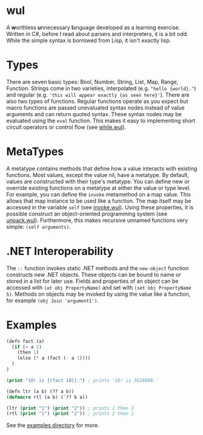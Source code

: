 wul
========
A **w**orthless **u**nnecessary **l**anguage developed as a learning exercise. Written in C#, before I read about parsers and interpreters, it is a bit odd. While the simple syntax is borrowed from Lisp, it isn't exactly lisp.  

Types
======
There are seven basic types: Bool, Number, String, List, Map, Range, Function. Strings come in two varieties, interpolated (e.g. `"hello {world}."`) and regular (e.g. `'this will appear exactly {as seen here}'`). There are also two types of functions. Regular functions operate as you expect but macro functions are passed unevaluated syntax nodes instead of value arguments and can return quoted syntax. These syntax nodes may be evaluated using the `eval` function. This makes it easy to implementing short circuit operators or control flow (see [while.wul](Examples/while.wul)).

MetaTypes
=========
A metatype contains methods that define how a value interacts with existing functions. Most values, except the value nil, have a metatype. By default, values are constructed with their type's metatype. You can define new or override existing functions on a metatype at either the value or type level. For example, you can define the `invoke` metamethod on a map value. This allows that map instance to be used like a function. The map itself may be accessed in the variable `self` (see [invoke.wul](Examples/invoke.wul)). Using these properties, it is possible construct an object-oriented programming system (see [unpack.wul](Examples/unpack.wul)). Furthermore, this makes recursive unnamed functions very simple: `(self arguments)`. 

.NET Interoperability
=====================
The `::` function invokes static .NET methods and the `new-object` function constructs new .NET objects. These objects can be bound to name or stored in a list for later use. Fields and properties of an object can be accessed with `(at obj PropertyName)` and set with `(set obj PropertyName 5)`. Methods on objects may be invoked by using the value like a function, for example `(obj Join 'argument1')`.

Examples
=======
```lisp
(defn fact (a) 
  (if (< a 2) 
    (then 1)
    (else (* a (fact (- a 1))))
  )
)

(print "10! is {(fact 10)}.") ; prints '10! is 3628800.'
```

```lisp
(defn ltr (a b) (?? a b))
(defmacro rtl (a b) (`?? b a))

(ltr (print "1") (print "2")) ; prints 1 then 2
(rtl (print "1") (print "2")) ; prints 2 then 1
```

See the [examples directory](Examples) for more.
